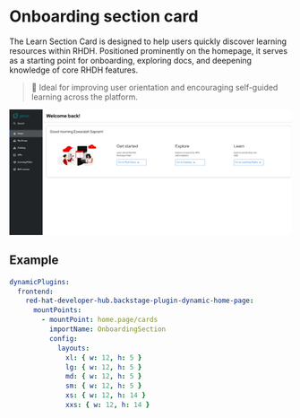 # Onboarding section card

The Learn Section Card is designed to help users quickly discover learning resources within RHDH. Positioned prominently on the homepage, it serves as a starting point for onboarding, exploring docs, and deepening knowledge of core RHDH features.

> 🎯 Ideal for improving user orientation and encouraging self-guided learning across the platform.

![Home page with onBoarding section card](onboarding-section.png)

## Example

```yaml
dynamicPlugins:
  frontend:
    red-hat-developer-hub.backstage-plugin-dynamic-home-page:
      mountPoints:
        - mountPoint: home.page/cards
          importName: OnboardingSection
          config:
            layouts:
              xl: { w: 12, h: 5 }
              lg: { w: 12, h: 5 }
              md: { w: 12, h: 5 }
              sm: { w: 12, h: 5 }
              xs: { w: 12, h: 14 }
              xxs: { w: 12, h: 14 }
```
